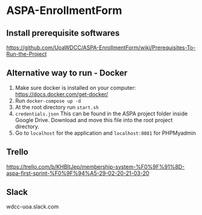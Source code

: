 # ASPA-EnrollmentForm

## Install prerequisite softwares
https://github.com/UoaWDCC/ASPA-EnrollmentForm/wiki/Prerequisites-To-Run-the-Project

## Alternative way to run - Docker
1. Make sure docker is installed on your computer: https://docs.docker.com/get-docker/
2. Run `docker-compose up -d`
3. At the root directory run `start.sh`
4. `credentials.json` This can be found in the ASPA project folder inside Google Drive. Download and move this file into the root project directory.
5. Go to `localhost` for the application and `localhost:8081` for PHPMyadmin

## Trello 
https://trello.com/b/KHBltJep/membership-system-%F0%9F%91%8D-aspa-first-sprint-%F0%9F%94%A5-29-02-20-21-03-20

## Slack
wdcc-uoa.slack.com
